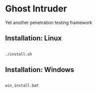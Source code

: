# Ghost Intruder
Yet another penetration testing framework


## Installation: Linux

```bash

./install.sh
```

## Installation: Windows

```batch

win_install.bat
```